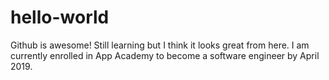 # hello-world

Github is awesome! Still learning but I think it looks great from here.  I am currently enrolled in App Academy to become a software engineer by April 2019.
